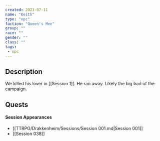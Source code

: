 ```yaml
---
created: 2023-07-11
name: "Keith"
type: "npc"
faction: "Queen's Men"
group: ""
race: ""
gender: ""
class: ""
tags:
 - npc
---
```

## Description

We killed his lover in [[Session 1]]. He ran away. Likely the big bad of the campaign. 

## Quests
<!-- QueryToSerialize: TASK FROM "TTRPG/Drakkenheim/Quests" WHERE !completed AND contains(outlinks, [[Keith]]) -->

#### Session Appearances
<!-- QueryToSerialize: LIST FROM [[Keith]] WHERE file.folder = "TTRPG/Drakkenheim/Sessions" -->
<!-- SerializedQuery: LIST FROM [[Keith]] WHERE file.folder = "TTRPG/Drakkenheim/Sessions" -->
- [[TTRPG/Drakkenheim/Sessions/Session 001.md|Session 001]]
- [[Session 038]]
<!-- SerializedQuery END -->



